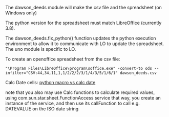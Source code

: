 The dawson_deeds module will make the csv file and the spreadsheet (on Windows only)

The python version for the spreadsheet must match LibreOffice (currently 3.8).

The dawson_deeds.fix_python() function updates the python execution environment to 
allow it to communicate with LO to update the spreadsheet. The uno module is specific
to LO.

To create an openoffice spreadsheet from the csv file:

```
"\Program Files\LibreOffice\program\soffice.exe" -convert-to ods --infilter="CSV:44,34,11,1,1/2/2/2/3/1/4/3/5/1/6/1" dawson_deeds.csv
```

Calc Date cells:
[python macro vs calc date](https://ask.libreoffice.org/t/python-macro-vs-calc-date-field/65187)

note that you also may use Calc functions to calculate required values, using com.sun.star.sheet.FunctionAccess service
that way, you create an instance of the service, and then use its callFunction to call e.g. DATEVALUE on the ISO date string

